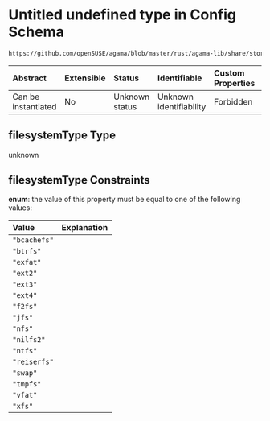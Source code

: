 # Untitled undefined type in Config Schema

```txt
https://github.com/openSUSE/agama/blob/master/rust/agama-lib/share/storage.model.schema.json#/$defs/filesystemType
```



| Abstract            | Extensible | Status         | Identifiable            | Custom Properties | Additional Properties | Access Restrictions | Defined In                                                                      |
| :------------------ | :--------- | :------------- | :---------------------- | :---------------- | :-------------------- | :------------------ | :------------------------------------------------------------------------------ |
| Can be instantiated | No         | Unknown status | Unknown identifiability | Forbidden         | Allowed               | none                | [storage.model.schema.json\*](storage.model.schema.json "open original schema") |

## filesystemType Type

unknown

## filesystemType Constraints

**enum**: the value of this property must be equal to one of the following values:

| Value        | Explanation |
| :----------- | :---------- |
| `"bcachefs"` |             |
| `"btrfs"`    |             |
| `"exfat"`    |             |
| `"ext2"`     |             |
| `"ext3"`     |             |
| `"ext4"`     |             |
| `"f2fs"`     |             |
| `"jfs"`      |             |
| `"nfs"`      |             |
| `"nilfs2"`   |             |
| `"ntfs"`     |             |
| `"reiserfs"` |             |
| `"swap"`     |             |
| `"tmpfs"`    |             |
| `"vfat"`     |             |
| `"xfs"`      |             |
